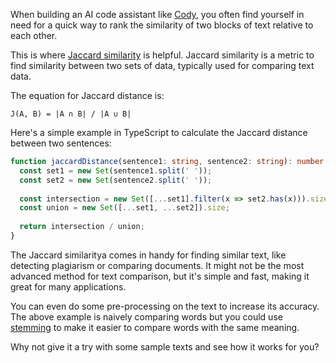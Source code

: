 
When building an AI code assistant like [Cody](https://about.sourcegraph.com/cody), you often find yourself in need for a quick way to rank the similarity of two blocks of text relative to each other.

This is where [Jaccard similarity](https://en.wikipedia.org/wiki/Jaccard_index) is helpful. Jaccard similarity is a metric to find similarity between two sets of data, typically used for comparing text data. 

The equation for Jaccard distance is:

```
J(A, B) = |A ∩ B| / |A ∪ B|
```


Here's a simple example in TypeScript to calculate the Jaccard distance between two sentences:

```typescript
function jaccardDistance(sentence1: string, sentence2: string): number {
  const set1 = new Set(sentence1.split(' '));
  const set2 = new Set(sentence2.split(' '));
  
  const intersection = new Set([...set1].filter(x => set2.has(x))).size;
  const union = new Set([...set1, ...set2]).size;
  
  return intersection / union;
}
```

The Jaccard similaritya comes in handy for finding similar text, like detecting plagiarism or comparing documents. It might not be the most advanced method for text comparison, but it's simple and fast, making it great for many applications.

You can even do some pre-processing on the text to increase its accuracy. The above example is naively comparing words but you could use [stemming](https://en.wikipedia.org/wiki/Stemming) to make it easier to compare words with the same meaning.

Why not give it a try with some sample texts and see how it works for you?